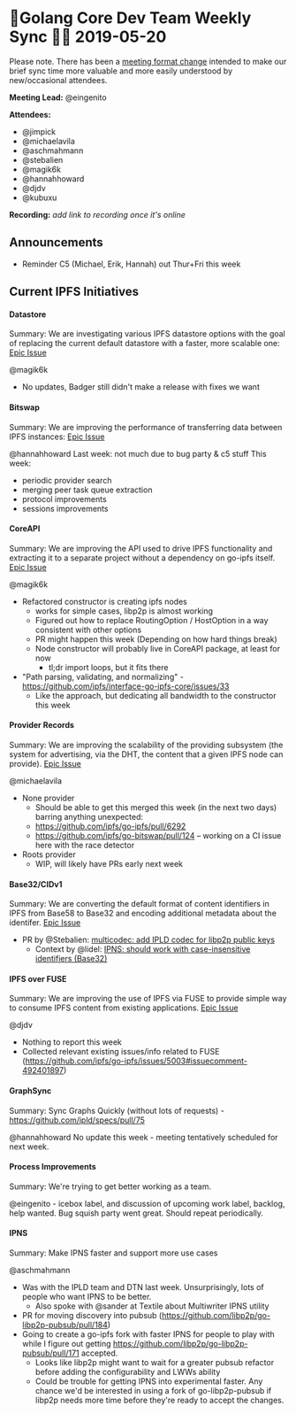 # 💫Golang Core Dev Team Weekly Sync 🙌🏽 2019-05-20

Please note. There has been a  [meeting format change](https://github.com/ipfs/team-mgmt/issues/827#issuecomment-452157617) intended to make our brief sync time more valuable and more easily understood by new/occasional attendees.

**Meeting Lead:** @eingenito

**Attendees:**
  - @jimpick
  - @michaelavila
  - @aschmahmann
  - @stebalien
  - @magik6k
  - @hannahhoward
  - @djdv
  - @kubuxu
  
**Recording:** _add link to recording once it's online_


## Announcements
- Reminder C5 (Michael, Erik, Hannah) out Thur+Fri this week

## Current IPFS Initiatives
#### Datastore
Summary: We are investigating various IPFS datastore options with the goal of replacing the current default datastore with a faster, more scalable one: [Epic Issue](https://github.com/ipfs/go-ipfs/issues/4279)

@magik6k
  - No updates, Badger still didn't make a release with fixes we want

#### Bitswap
Summary: We are improving the performance of transferring data between IPFS instances: [Epic Issue](https://github.com/ipfs/go-ipfs/issues/5723)

@hannahhoward
Last week: not much due to bug party & c5 stuff
This week: 
  - periodic provider search
  - merging peer task queue extraction
  - protocol improvements
  - sessions improvements
  
#### CoreAPI
Summary: We are improving the API used to drive IPFS functionality and extracting it to a separate project without a dependency on go-ipfs itself. [Epic Issue](https://github.com/ipfs/go-ipfs/issues/4498)

@magik6k
 - Refactored constructor is creating ipfs nodes
   - works for simple cases, libp2p is almost working
   - Figured out how to replace RoutingOption / HostOption in a way consistent with other options
   - PR might happen this week (Depending on how hard things break)
   - Node constructor will probably live in CoreAPI package, at least for now
     - tl;dr import loops, but it fits there
 - "Path parsing, validating, and normalizing" - https://github.com/ipfs/interface-go-ipfs-core/issues/33
   - Like the approach, but dedicating all bandwidth to the constructor this week

#### Provider Records
Summary: We are improving the scalability of the providing subsystem (the system for advertising, via the DHT, the content that a given IPFS node can provide). [Epic Issue](https://github.com/ipfs/go-ipfs/issues/5870)

@michaelavila
  - None provider
    - Should be able to get this merged this week (in the next two days) barring anything unexpected:
    - https://github.com/ipfs/go-ipfs/pull/6292
    - https://github.com/ipfs/go-bitswap/pull/124 – working on a CI issue here with the race detector
  - Roots provider
    - WIP, will likely have PRs early next week

#### Base32/CIDv1
Summary: We are converting the default format of content identifiers in IPFS from Base58 to Base32 and encoding additional metadata about the identifer. [Epic Issue](https://github.com/ipfs/go-ipfs/issues/5358)

- PR by @Stebalien: [multicodec: add IPLD codec for libp2p public keys](https://github.com/multiformats/multicodec/pull/131)
  - Context by @lidel: [IPNS: should work with case-insensitive identifiers (Base32)](https://github.com/ipfs/go-ipfs/issues/5287)

  
#### IPFS over FUSE
Summary: We are improving the use of IPFS via FUSE to provide simple way to consume IPFS content from existing applications. [Epic Issue](https://github.com/ipfs/go-ipfs/issues/5003)

@djdv
 - Nothing to report this week
 - Collected relevant existing issues/info related to FUSE
 (https://github.com/ipfs/go-ipfs/issues/5003#issuecomment-492401897)

#### GraphSync
Summary: Sync Graphs Quickly (without lots of requests) - https://github.com/ipld/specs/pull/75

@hannahhoward
No update this week - meeting tentatively scheduled for next week.

#### Process Improvements
Summary: We're trying to get better working as a team.

@eingenito - icebox label, and discussion of upcoming work label, backlog, help wanted.
Bug squish party went great. Should repeat periodically. 

#### IPNS
Summary: Make IPNS faster and support more use cases

@aschmahmann
- Was with the IPLD team and DTN last week. Unsurprisingly, lots of people who want IPNS to be better.
  - Also spoke with @sander at Textile about Multiwriter IPNS utility
- PR for moving discovery into pubsub (https://github.com/libp2p/go-libp2p-pubsub/pull/184)
- Going to create a go-ipfs fork with faster IPNS for people to play with while I figure out getting https://github.com/libp2p/go-libp2p-pubsub/pull/171 accepted.
  - Looks like libp2p might want to wait for a greater pubsub refactor before adding the configurability and LWWs ability
  - Could be trouble for getting IPNS into experimental faster. Any chance we'd be interested in using a fork of go-libp2p-pubsub if libp2p needs more time before they're ready to accept the changes.
